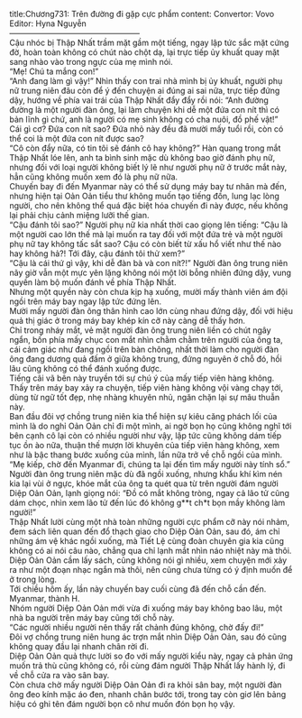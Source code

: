 title:Chương731: Trên đường đi gặp cực phẩm
content:
Convertor: Vovo<br>Editor: Hyna Nguyễn<br>————————————————–<br>Cậu nhóc bị Thập Nhất trầm mặt gầm một tiếng, ngay lập tức sắc mặt cứng đờ, hoàn toàn không có chút nào chột dạ, lại trực tiếp ủy khuất quay mặt sang nhào vào trong ngực của mẹ mình nói.<br>“Mẹ! Chú ta mắng con!”<br>“Anh đang làm gì vậy!” Nhìn thấy con trai nhà mình bị ủy khuất, người phụ nữ trung niên đâu còn để ý đến chuyện ai đúng ai sai nữa, trực tiếp đứng dậy, hướng về phía vai trái của Thập Nhất đẩy đẩy rồi nói: “Anh đường đường là một người đàn ông, lại làm chuyện khi dễ một đứa con nít thì có bản lĩnh gì chứ, anh là người có mẹ sinh không có cha nuôi, đồ phế vật!”<br>Cái gì cơ? Đứa con nít sao? Đứa nhỏ này đều đã mười mấy tuổi rồi, còn có thể coi là một đứa con nít được sao?<br>“Cô còn đẩy nữa, có tin tôi sẽ đánh cô hay không?” Hàn quang trong mắt Thập Nhất lóe lên, anh ta bình sinh mặc dù không bao giờ đánh phụ nữ, nhưng đối với loại người không biết lý lẽ như người phụ nữ ở trước mắt này, hẳn cũng không muốn xem đó là phụ nữ nữa.<br>Chuyến bay đi đến Myanmar này có thể sử dụng máy bay tư nhân mà đến, nhưng hiện tại Oản Oản tiểu thư không muốn tạo tiếng đồn, lung lạc lòng người, cho nên không thể quá đặc biệt hóa chuyến đi này được, nếu không lại phải chịu cảnh miệng lưỡi thế gian.<br>“Cậu đánh tôi sao?” Người phụ nữ kia nhất thời cao giọng lên tiếng: “Cậu là một người cao lớn thế mà lại muốn ra tay đối với một đứa trẻ và một người phụ nữ tay không tấc sắt sao? Cậu có còn biết từ xấu hổ viết như thế nào hay không hả?! Tới đây, cậu đánh tôi thử xem?”<br>“Cậu là cái thứ gì vậy, khi dễ đàn bà và con nít?!” Người đàn ông trung niên nãy giờ vẫn một mực yên lặng không nói một lời bỗng nhiên đứng dậy, vung quyền làm bộ muốn đánh về phía Thập Nhất.<br>Nhưng một quyền này còn chưa kịp hạ xuống, mười mấy thành viên ám đội ngồi trên máy bay ngay lập tức đứng lên.<br>Mười mấy người đàn ông thân hình cao lớn cùng nhau đứng dậy, đối với hiệu quả thị giác ở trong máy bay khép kín cỡ này càng dễ thấy hơn.<br>Chỉ trong nháy mắt, vẻ mặt người đàn ông trung niên liền có chút ngây ngẩn, bốn phía mấy chục con mắt nhìn chằm chằm trên người của ông ta, cái cảm giác như đang ngồi trên bàn chông, nhất thời làm cho người đàn ông đang dương quả đấm ở giữa không trung, đứng nguyên ở chỗ đó, hồi lâu cũng không có thể đánh xuống được.<br>Tiếng cãi vã bên này truyền tới sự chú ý của mấy tiếp viên hàng không.<br>Thấy trên máy bay xảy ra chuyện, tiếp viên hàng không vội vàng chạy tới, dùng từ ngữ tốt đẹp, nhẹ nhàng khuyên nhủ, ngăn chặn lại sự mâu thuẫn này.<br>Ban đầu đôi vợ chồng trung niên kia thể hiện sự kiêu căng phách lối của mình là do nghỉ Oản Oản chỉ đi một mình, ai ngờ bọn họ cũng không nghĩ tới bên cạnh cô lại còn có nhiều người như vậy, lập tức cũng không dám tiếp tục ồn ào nữa, thuận thế mượn lời khuyên của tiếp viên hàng không, xem như là bậc thang bước xuống của mình, lần nữa trở về chỗ ngồi của mình.<br>“Mẹ kiếp, chờ đến Myanmar đi, chúng ta lại đến tìm mấy người này tính sổ.” Người đàn ông trung niên mặc dù đã ngồi xuống, nhưng khẩu khí kìm nén kia lại vùi ở ngực, khóe mắt của ông ta quét qua từ trên người đám người Diệp Oản Oản, lạnh giọng nói: “Đồ có mắt không tròng, ngay cả lão tử cũng dám chọc, nhìn xem lão tử đến lúc đó không g**t ch*t bọn mầy không làm người!”<br>Thập Nhất lười cùng một nhà toàn những người cực phẩm cỡ này nói nhảm, đem sách liên quan đến đổ thạch giao cho Diệp Oản Oản, sau đó, ám chỉ những ám vệ khác ngồi xuống, mà Tiết Lệ cùng đoàn chuyên gia kia cũng không có ai nói câu nào, chẳng qua chỉ lạnh mắt nhìn náo nhiệt này mà thôi.<br>Diệp Oản Oản cầm lấy sách, cũng không nói gì nhiều, xem chuyện mới xảy ra như một đoạn nhạc ngắn mà thôi, nên cũng chưa từng có ý định muốn để ở trong lòng.<br>Tới chiều hôm ấy, lần này chuyến bay cuối cùng đã đến chỗ cần đến.<br>Myanmar, thành H.<br>Nhóm người Diệp Oản Oản mới vừa đi xuống máy bay không bao lâu, một nhà ba người trên máy bay cũng tới chỗ này.<br>“Các người nhiều người nên thấy rất chảnh đúng không, chờ đấy đi!”<br>Đôi vợ chồng trung niên hung ác trợn mắt nhìn Diệp Oản Oản, sau đó cũng không quay đầu lại nhanh chân rời đi.<br>Diệp Oản Oản quả thực lười so đo với mấy người kiểu này, ngay cả phản ứng muốn trả thù cũng không có, rồi cùng đám người Thập Nhất lấy hành lý, đi về chỗ cửa ra vào sân bay.<br>Còn chưa chờ mấy người Diệp Oản Oản đi ra khỏi sân bay, một người đàn ông đeo kính mặc áo đen, nhanh chân bước tới, trong tay còn giơ lên bảng hiệu có ghi tên đám người bọn cô như muốn đón bọn họ vậy.
